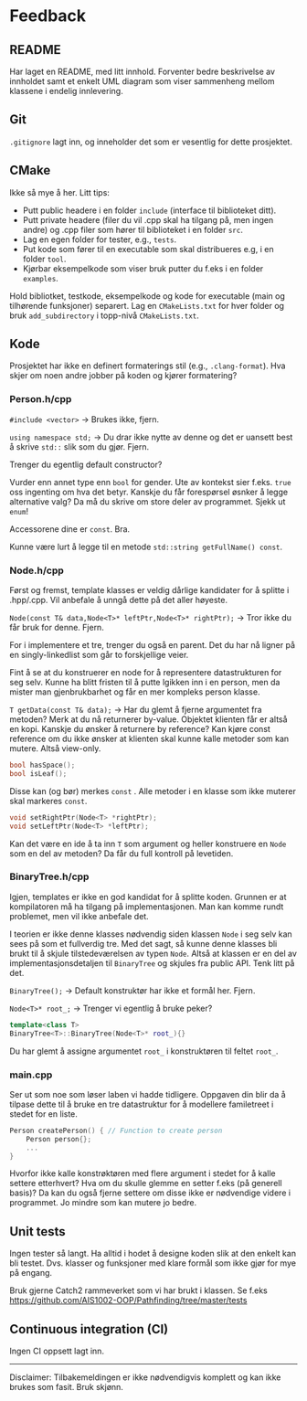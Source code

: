 # Feedback

## README

Har laget en README, med litt innhold. 
Forventer bedre beskrivelse av innholdet samt et enkelt UML diagram som viser sammenheng mellom klassene i endelig innlevering.

## Git

`.gitignore` lagt inn, og inneholder det som er vesentlig for dette prosjektet.

## CMake

Ikke så mye å her. Litt tips:

* Putt public headere i en folder `include` (interface til biblioteket ditt).
* Putt private headere (filer du vil .cpp skal ha tilgang på, men ingen andre) og .cpp filer som hører til biblioteket i en folder `src`.
* Lag en egen folder for tester, e.g., `tests`.
* Put kode som fører til en executable som skal distribueres e.g, i en folder `tool`.
* Kjørbar eksempelkode som viser bruk putter du f.eks i en folder `examples`. 

Hold bibliotket, testkode, eksempelkode og kode for executable (main og tilhørende funksjoner) separert.
Lag en `CMakeLists.txt` for hver folder og bruk `add_subdirectory` i topp-nivå `CMakeLists.txt`.

## Kode

Prosjektet har ikke en definert formaterings stil (e.g., `.clang-format`). Hva skjer om noen andre jobber på koden og kjører formatering?

### Person.h/cpp

`#include <vector>` -> Brukes ikke, fjern.

`using namespace std;` -> Du drar ikke nytte av denne og det er uansett best å skrive `std::` slik som du gjør. Fjern.

Trenger du egentlig default constructor?

Vurder enn annet type enn `bool` for gender. Ute av kontekst sier f.eks. `true` oss ingenting om hva det betyr. Kanskje du får forespørsel øsnker å legge alternative valg? Da må du skrive om store deler av programmet. Sjekk ut `enum`!

Accessorene dine er `const`. Bra.

Kunne være lurt å legge til en metode `std::string getFullName() const`.

### Node.h/cpp

Først og fremst, template klasses er veldig dårlige kandidater for å splitte i .hpp/.cpp. Vil anbefale å unngå dette på det aller høyeste.

`Node(const T& data,Node<T>* leftPtr,Node<T>* rightPtr);` -> Tror ikke du får bruk for denne. Fjern.

For i implementere et tre, trenger du også en parent. Det du har nå ligner på en singly-linkedlist som går to forskjellige veier. 

Fint å se at du konstruerer en node for å representere datastrukturen for seg selv. 
Kunne ha blitt fristen til å putte lgikken inn i en person, men da mister man gjenbrukbarhet og får en mer kompleks person klasse.

`T getData(const T& data);` -> Har du glemt å fjerne argumentet fra metoden? Merk at du nå returnerer by-value. Objektet klienten får er altså en kopi. Kanskje du ønsker å returnere by reference? Kan kjøre const reference om du ikke ønsker at klienten skal kunne kalle metoder som kan mutere. Altså view-only.

```cpp
bool hasSpace();
bool isLeaf();
```

Disse kan (og bør) merkes `const` . Alle metoder i en klasse som ikke muterer skal markeres `const`.

```cpp
void setRightPtr(Node<T> *rightPtr);
void setLeftPtr(Node<T> *leftPtr);
```

Kan det være en ide å ta inn `T` som argument og heller konstruere en `Node` som en del av metoden? Da får du full kontroll på levetiden.

### BinaryTree.h/cpp

Igjen, templates er ikke en god kandidat for å splitte koden. Grunnen er at kompilatoren må ha tilgang på implementasjonen. Man kan komme rundt problemet, men vil ikke anbefale det.

I teorien er ikke denne klasses nødvendig siden klassen `Node` i seg selv kan sees på som et fullverdig tre. Med det sagt, så kunne denne klasses bli brukt til å skjule tilstedeværelsen av typen `Node`. Altså at klassen er en del av implementasjonsdetaljen til `BinaryTree` og skjules fra public API. Tenk litt på det.  

`BinaryTree();` -> Default konstruktør har ikke et formål her. Fjern.

`Node<T>* root_;` -> Trenger vi egentlig å bruke peker?

```cpp
template<class T>
BinaryTree<T>::BinaryTree(Node<T>* root_){}
```
Du har glemt å assigne argumentet `root_` i konstruktøren til feltet `root_`.

### main.cpp

Ser ut som noe som løser laben vi hadde tidligere. 
Oppgaven din blir da å tilpase dette til å bruke en tre datastruktur for å modellere familetreet i stedet for en liste.

```cpp
Person createPerson() { // Function to create person
    Person person{};
    ...
}
```

Hvorfor ikke kalle konstrøktøren med flere argument i stedet for å kalle settere etterhvert? Hva om du skulle glemme en setter f.eks (på generell basis)?
Da kan du også fjerne settere om disse ikke er nødvendige videre i programmet. Jo mindre som kan mutere jo bedre.


## Unit tests

Ingen tester så langt. Ha alltid i hodet å designe koden slik at den enkelt kan bli testet.
Dvs. klasser og funksjoner med klare formål som ikke gjør for mye på engang.

Bruk gjerne Catch2 rammeverket som vi har brukt i klassen.
Se f.eks https://github.com/AIS1002-OOP/Pathfinding/tree/master/tests

## Continuous integration (CI)

Ingen CI oppsett lagt inn.

---

Disclaimer: Tilbakemeldingen er ikke nødvendigvis komplett og kan ikke brukes som fasit. Bruk skjønn.
